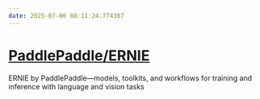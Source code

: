 ```yaml
---
date: 2025-07-06 08:11:24.774307
---
```


# [PaddlePaddle/ERNIE](https://github.com/PaddlePaddle/ERNIE)

ERNIE by PaddlePaddle—models, toolkits, and workflows for training and inference with language and vision tasks